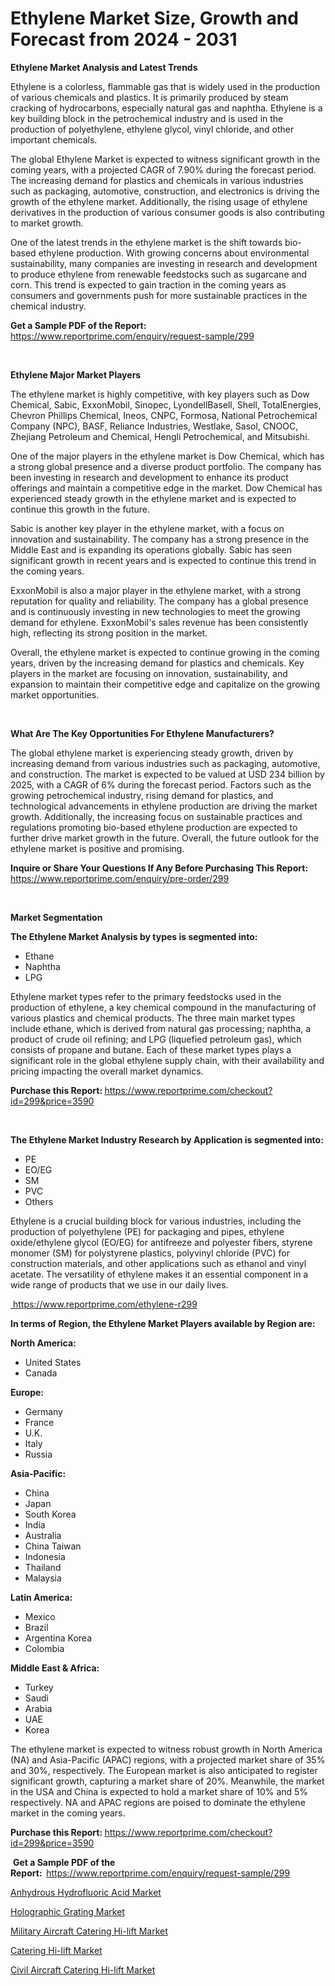 <p><h1>Ethylene Market Size, Growth and Forecast from 2024 - 2031</h1></p><p><strong>Ethylene Market Analysis and Latest Trends</strong></p>
<p><p>Ethylene is a colorless, flammable gas that is widely used in the production of various chemicals and plastics. It is primarily produced by steam cracking of hydrocarbons, especially natural gas and naphtha. Ethylene is a key building block in the petrochemical industry and is used in the production of polyethylene, ethylene glycol, vinyl chloride, and other important chemicals.</p><p>The global Ethylene Market is expected to witness significant growth in the coming years, with a projected CAGR of 7.90% during the forecast period. The increasing demand for plastics and chemicals in various industries such as packaging, automotive, construction, and electronics is driving the growth of the ethylene market. Additionally, the rising usage of ethylene derivatives in the production of various consumer goods is also contributing to market growth.</p><p>One of the latest trends in the ethylene market is the shift towards bio-based ethylene production. With growing concerns about environmental sustainability, many companies are investing in research and development to produce ethylene from renewable feedstocks such as sugarcane and corn. This trend is expected to gain traction in the coming years as consumers and governments push for more sustainable practices in the chemical industry.</p></p>
<p><strong>Get a Sample PDF of the Report:&nbsp;</strong> <a href="https://www.reportprime.com/enquiry/request-sample/299">https://www.reportprime.com/enquiry/request-sample/299</a></p>
<p>&nbsp;</p>
<p><strong>Ethylene Major Market Players</strong></p>
<p><p>The ethylene market is highly competitive, with key players such as Dow Chemical, Sabic, ExxonMobil, Sinopec, LyondellBasell, Shell, TotalEnergies, Chevron Phillips Chemical, Ineos, CNPC, Formosa, National Petrochemical Company (NPC), BASF, Reliance Industries, Westlake, Sasol, CNOOC, Zhejiang Petroleum and Chemical, Hengli Petrochemical, and Mitsubishi. </p><p>One of the major players in the ethylene market is Dow Chemical, which has a strong global presence and a diverse product portfolio. The company has been investing in research and development to enhance its product offerings and maintain a competitive edge in the market. Dow Chemical has experienced steady growth in the ethylene market and is expected to continue this growth in the future.</p><p>Sabic is another key player in the ethylene market, with a focus on innovation and sustainability. The company has a strong presence in the Middle East and is expanding its operations globally. Sabic has seen significant growth in recent years and is expected to continue this trend in the coming years.</p><p>ExxonMobil is also a major player in the ethylene market, with a strong reputation for quality and reliability. The company has a global presence and is continuously investing in new technologies to meet the growing demand for ethylene. ExxonMobil's sales revenue has been consistently high, reflecting its strong position in the market.</p><p>Overall, the ethylene market is expected to continue growing in the coming years, driven by the increasing demand for plastics and chemicals. Key players in the market are focusing on innovation, sustainability, and expansion to maintain their competitive edge and capitalize on the growing market opportunities.</p></p>
<p>&nbsp;</p>
<p><strong>What Are The Key Opportunities For Ethylene Manufacturers?</strong></p>
<p><p>The global ethylene market is experiencing steady growth, driven by increasing demand from various industries such as packaging, automotive, and construction. The market is expected to be valued at USD 234 billion by 2025, with a CAGR of 6% during the forecast period. Factors such as the growing petrochemical industry, rising demand for plastics, and technological advancements in ethylene production are driving the market growth. Additionally, the increasing focus on sustainable practices and regulations promoting bio-based ethylene production are expected to further drive market growth in the future. Overall, the future outlook for the ethylene market is positive and promising.</p></p>
<p><strong>Inquire or Share Your Questions If Any Before Purchasing This Report:</strong> <a href="https://www.reportprime.com/enquiry/pre-order/299">https://www.reportprime.com/enquiry/pre-order/299</a></p>
<p>&nbsp;</p>
<p><strong>Market Segmentation</strong></p>
<p><strong>The Ethylene Market Analysis by types is segmented into:</strong></p>
<p><ul><li>Ethane</li><li>Naphtha</li><li>LPG</li></ul></p>
<p><p>Ethylene market types refer to the primary feedstocks used in the production of ethylene, a key chemical compound in the manufacturing of various plastics and chemical products. The three main market types include ethane, which is derived from natural gas processing; naphtha, a product of crude oil refining; and LPG (liquefied petroleum gas), which consists of propane and butane. Each of these market types plays a significant role in the global ethylene supply chain, with their availability and pricing impacting the overall market dynamics.</p></p>
<p><strong>Purchase this Report:&nbsp;</strong><a href="https://www.reportprime.com/checkout?id=299&price=3590">https://www.reportprime.com/checkout?id=299&price=3590</a></p>
<p>&nbsp;</p>
<p><strong>The Ethylene Market Industry Research by Application is segmented into:</strong></p>
<p><ul><li>PE</li><li>EO/EG</li><li>SM</li><li>PVC</li><li>Others</li></ul></p>
<p><p>Ethylene is a crucial building block for various industries, including the production of polyethylene (PE) for packaging and pipes, ethylene oxide/ethylene glycol (EO/EG) for antifreeze and polyester fibers, styrene monomer (SM) for polystyrene plastics, polyvinyl chloride (PVC) for construction materials, and other applications such as ethanol and vinyl acetate. The versatility of ethylene makes it an essential component in a wide range of products that we use in our daily lives.</p></p>
<p><a href="https://www.reportprime.com/ethylene-r299">&nbsp;https://www.reportprime.com/ethylene-r299</a></p>
<p><strong>In terms of Region, the Ethylene Market Players available by Region are:</strong></p>
<p>
    <p> <strong> North America: </strong>
        <ul>
            <li>United States</li>
            <li>Canada</li>
        </ul>
        </p> 
    <p> <strong> Europe: </strong>
        <ul>
            <li>Germany</li>
            <li>France</li>
            <li>U.K.</li>
            <li>Italy</li>
            <li>Russia</li>
        </ul>
        </p> 
    <p> <strong> Asia-Pacific: </strong>
        <ul>
            <li>China</li>
            <li>Japan</li>
            <li>South Korea</li>
            <li>India</li>
            <li>Australia</li>
            <li>China Taiwan</li>
            <li>Indonesia</li>
            <li>Thailand</li>
            <li>Malaysia</li>
        </ul>
        </p> 
    <p> <strong> Latin America: </strong>
        <ul>
            <li>Mexico</li>
            <li>Brazil</li>
            <li>Argentina Korea</li>
            <li>Colombia</li>
        </ul>
        </p> 
    <p> <strong> Middle East & Africa: </strong>
        <ul>
            <li>Turkey</li>
            <li>Saudi</li>
            <li>Arabia</li>
            <li>UAE</li>
            <li>Korea</li>
        </ul>
    </p>
    </p>
<p><p>The ethylene market is expected to witness robust growth in North America (NA) and Asia-Pacific (APAC) regions, with a projected market share of 35% and 30%, respectively. The European market is also anticipated to register significant growth, capturing a market share of 20%. Meanwhile, the market in the USA and China is expected to hold a market share of 10% and 5% respectively. NA and APAC regions are poised to dominate the ethylene market in the coming years.</p></p>
<p><strong>Purchase this Report: </strong><a href="https://www.reportprime.com/checkout?id=299&price=3590">https://www.reportprime.com/checkout?id=299&price=3590</a></p>
<p>&nbsp;<strong>Get a Sample PDF of the Report:&nbsp;&nbsp;</strong><a href="https://www.reportprime.com/enquiry/request-sample/299">https://www.reportprime.com/enquiry/request-sample/299</a></p>
<p><strong></strong></p>
<p><p><a href="https://github.com/RickHolmes3/Market-Research-Report-List-6/blob/main/anhydrous-hydrofluoric-acid-market.md">Anhydrous Hydrofluoric Acid Market</a></p><p><a href="https://github.com/Krish2023na/Market-Research-Report-List-6/blob/main/holographic-grating-market.md">Holographic Grating Market</a></p><p><a href="https://issuu.com/reportprime-2/docs/military-aircraft-catering-hi-lift-_607b1e6b330f71">Military Aircraft Catering Hi-lift Market</a></p><p><a href="https://issuu.com/reportprime-2/docs/catering-hi-lift-market-size-2030.p_c2f82080d24831">Catering Hi-lift Market</a></p><p><a href="https://issuu.com/reportprime-2/docs/civil-aircraft-catering-hi-lift-mar_d330e856d796ef">Civil Aircraft Catering Hi-lift Market</a></p></p>